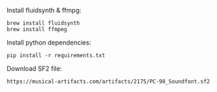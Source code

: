 Install fluidsynth & ffmpg:

```shell
brew install fluidsynth
brew install ffmpeg
```

Install python dependencies:

```shell
pip install -r requirements.txt
```

Download SF2 file:
```shell
https://musical-artifacts.com/artifacts/2175/PC-98_Soundfont.sf2
```